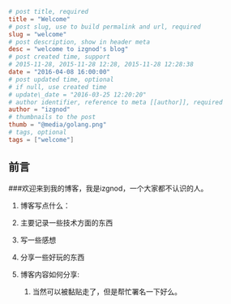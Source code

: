 ```toml
# post title, required
title = "Welcome"
# post slug, use to build permalink and url, required
slug = "welcome"
# post description, show in header meta
desc = "welcome to izgnod's blog"
# post created time, support
# 2015-11-28, 2015-11-28 12:28, 2015-11-28 12:28:38
date = "2016-04-08 16:00:00"
# post updated time, optional
# if null, use created time
# update\_date = "2016-03-25 12:20:20"
# author identifier, reference to meta [[author]], required
author = "izgnod"
# thumbnails to the post
thumb = "@media/golang.png"
# tags, optional
tags = ["welcome"]
```

## 前言

###欢迎来到我的博客，我是izgnod，一个大家都不认识的人。

1. 博客写点什么：
  1. 主要记录一些技术方面的东西
  2. 写一些感想
  3. 分享一些好玩的东西
   
2. 博客内容如何分享:
   1. 当然可以被黏贴走了，但是帮忙署名一下好么。

